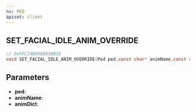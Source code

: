 ```yaml
---
ns: PED
apiset: client
---
```

## SET_FACIAL_IDLE_ANIM_OVERRIDE

```c
// 0xFFC24B988B938B38
void SET_FACIAL_IDLE_ANIM_OVERRIDE(Ped ped,const char* animName,const char* animDict);
```


## Parameters
* **ped**:
* **animName**:
* **animDict**: